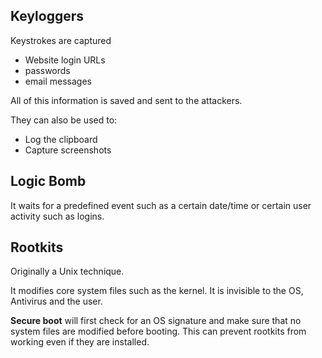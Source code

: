 
## Keyloggers

Keystrokes are captured
- Website login URLs
- passwords
- email messages

All of this information is saved and sent to the attackers.

They can also be used to:
- Log the clipboard
- Capture screenshots

## Logic Bomb

It waits for a predefined event such as a certain date/time or certain user activity such as logins.

## Rootkits

Originally a Unix technique.

It modifies core system files such as the kernel. It is invisible to the OS, Antivirus and the user. 

**Secure boot** will first check for an OS signature and make sure that no system files are modified before booting. This can prevent rootkits from working even if they are installed.